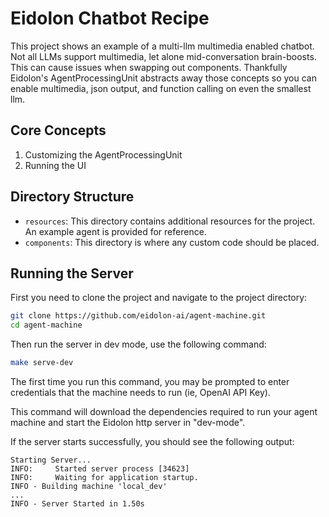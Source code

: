 # Eidolon Chatbot Recipe

This project shows an example of a multi-llm multimedia enabled chatbot. Not all LLMs support multimedia, let alone 
mid-conversation brain-boosts. This can cause issues when swapping out components. Thankfully Eidolon's 
AgentProcessingUnit abstracts away those concepts so you can enable multimedia, json output, and function calling on 
even the smallest llm.

## Core Concepts
1. Customizing the AgentProcessingUnit
2. Running the UI

## Directory Structure

- `resources`: This directory contains additional resources for the project. An example agent is provided for reference.
- `components`: This directory is where any custom code should be placed.

## Running the Server

First you need to clone the project and navigate to the project directory:

```bash
git clone https://github.com/eidolon-ai/agent-machine.git
cd agent-machine
```

Then run the server in dev mode, use the following command:

```bash
make serve-dev
```

The first time you run this command, you may be prompted to enter credentials that the machine needs 
to run (ie, OpenAI API Key).

This command will download the dependencies required to run your agent machine and start the Eidolon http server in 
"dev-mode".

If the server starts successfully, you should see the following output:
```
Starting Server...
INFO:     Started server process [34623]
INFO:     Waiting for application startup.
INFO - Building machine 'local_dev'
...
INFO - Server Started in 1.50s
```
